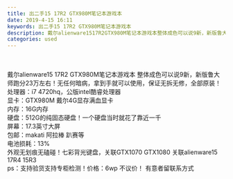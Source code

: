 ```yaml
---
title: 出二手15 17R2 GTX980M笔记本游戏本
date: 2019-4-15 16:11
keywords: 出二手15 17R2 GTX980M笔记本游戏本
description: 戴尔alienware1517R2GTX980M笔记本游戏本整体成色可以说9新，新版鲁大师跑分23万左右！无任何暗病，拿到手就可以使用，保证无拆无修，全部原装！处理器：i74720hq，公版intel酷睿处理器显卡：GTX980M戴尔4G显
categories: used
---
```

<td class="t_f" id="postmessage_3505865">

<br/>
<br/>
戴尔alienware15 17R2 GTX980M笔记本游戏本 整体成色可以说9新，新版鲁大师跑分23万左右！无任何暗病，拿到手就可以使用，保证无拆无修，全部原装！<br/>
处理器：i7 4720hq，公版intel酷睿处理器<br/>
显卡：GTX980M 戴尔4G显存满血显卡<br/>
内存：16G内存<br/>
硬盘：512G的纯固态硬盘！一个硬盘当时就花了靠近一千<br/>
屏幕：17.3英寸大屏<br/>
包邮：makati 阿拉棒 趴赛等<br/>
电池损耗：13%<br/>
外观无划痕无磕碰！七彩背光键盘，关联GTX1070 GTX1080 关联alienware15 17R4 15R3<br/>
ps：支持验货支持专柜检测！价格：6wp 不议价！ 有意者留联系方式</td>
